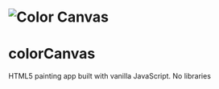 # ![Color Canvas](https://github.com/nomadicvince/colorCanvas/blob/master/paint.png)

# colorCanvas
HTML5 painting app built with vanilla JavaScript. No libraries

